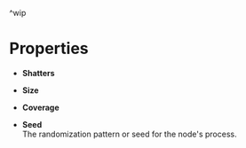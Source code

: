 

^wip




# Properties

- **Shatters**  
  
- **Size**  
  
- **Coverage**  
  
- **Seed**  
  The randomization pattern or seed for the node's process.



